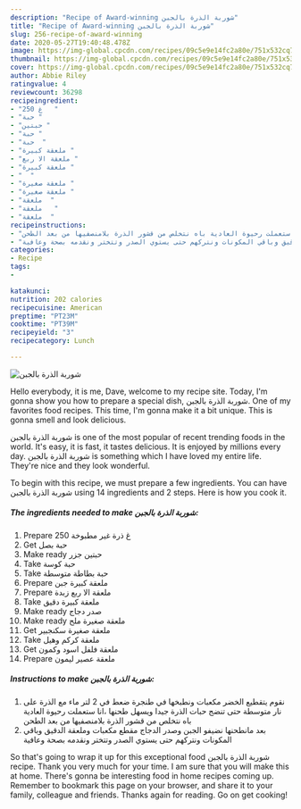 ```yaml
---
description: "Recipe of Award-winning شوربة الذرة بالجبن"
title: "Recipe of Award-winning شوربة الذرة بالجبن"
slug: 256-recipe-of-award-winning
date: 2020-05-27T19:40:48.478Z
image: https://img-global.cpcdn.com/recipes/09c5e9e14fc2a80e/751x532cq70/الصورة-الرئيسية-لوصفةشوربة-الذرة-بالجبن.jpg
thumbnail: https://img-global.cpcdn.com/recipes/09c5e9e14fc2a80e/751x532cq70/الصورة-الرئيسية-لوصفةشوربة-الذرة-بالجبن.jpg
cover: https://img-global.cpcdn.com/recipes/09c5e9e14fc2a80e/751x532cq70/الصورة-الرئيسية-لوصفةشوربة-الذرة-بالجبن.jpg
author: Abbie Riley
ratingvalue: 4
reviewcount: 36298
recipeingredient:
- "250 غ   "
- "حبة "
- "حبتين "
- "حبة "
- "حبة  "
- "ملعقة كبيرة "
- "ملعقة الا ربع "
- "ملعقة كبيرة "
- "  "
- "ملعقة صغيرة "
- "ملعقة صغيرة "
- "ملعقة  "
- "ملعقة   "
- "ملعقة  "
recipeinstructions:
- "نقوم يتقطيع الخضر مكعبات ونطبخها في طنجرة ضعط في 2 لتر ماء مع الذرة على نار متوسطة حتى تنضج حبات الذرة جيدا ويسهل طحنها ،انا ستعملت رحيوة العادية باه نتخلص من قشور الذرة بلامنصفيها من بعد الطحن"
- "بعد مانطحنها نضيفو الجبن وصدر الدجاج مقطع مكعبات وملعقة الدقيق وباقي المكونات ونتركهم حتى يستوي الصدر وتتختر ونقدمه بصحة وعافية"
categories:
- Recipe
tags:
- 

katakunci:  
nutrition: 202 calories
recipecuisine: American
preptime: "PT23M"
cooktime: "PT39M"
recipeyield: "3"
recipecategory: Lunch

---
```



![شوربة الذرة بالجبن](https://img-global.cpcdn.com/recipes/09c5e9e14fc2a80e/751x532cq70/الصورة-الرئيسية-لوصفةشوربة-الذرة-بالجبن.jpg)

Hello everybody, it is me, Dave, welcome to my recipe site. Today, I'm gonna show you how to prepare a special dish, شوربة الذرة بالجبن. One of my favorites food recipes. This time, I'm gonna make it a bit unique. This is gonna smell and look delicious.

شوربة الذرة بالجبن is one of the most popular of recent trending foods in the world. It's easy, it is fast, it tastes delicious. It is enjoyed by millions every day. شوربة الذرة بالجبن is something which I have loved my entire life. They're nice and they look wonderful.




To begin with this recipe, we must prepare a few ingredients. You can have شوربة الذرة بالجبن using 14 ingredients and 2 steps. Here is how you cook it.

<!--inarticleads1-->

##### The ingredients needed to make شوربة الذرة بالجبن:

1. Prepare 250 غ ذرة غير مطبوخة
1. Get حبة بصل
1. Make ready حبتين جزر
1. Take حبة كوسة
1. Take حبة بطاطة متوسطة
1. Prepare ملعقة كبيرة جبن
1. Prepare ملعقة الا ربع زبدة
1. Take ملعقة كبيرة دقيق
1. Make ready  صدر دجاج
1. Make ready ملعقة صغيرة ملح
1. Get ملعقة صغيرة سكنجبير
1. Take ملعقة كركم وهيل
1. Get ملعقة فلفل اسود وكمون
1. Prepare ملعقة عصير ليمون




<!--inarticleads2-->

##### Instructions to make شوربة الذرة بالجبن:

1. نقوم يتقطيع الخضر مكعبات ونطبخها في طنجرة ضعط في 2 لتر ماء مع الذرة على نار متوسطة حتى تنضج حبات الذرة جيدا ويسهل طحنها ،انا ستعملت رحيوة العادية باه نتخلص من قشور الذرة بلامنصفيها من بعد الطحن
1. بعد مانطحنها نضيفو الجبن وصدر الدجاج مقطع مكعبات وملعقة الدقيق وباقي المكونات ونتركهم حتى يستوي الصدر وتتختر ونقدمه بصحة وعافية




So that's going to wrap it up for this exceptional food شوربة الذرة بالجبن recipe. Thank you very much for your time. I am sure that you will make this at home. There's gonna be interesting food in home recipes coming up. Remember to bookmark this page on your browser, and share it to your family, colleague and friends. Thanks again for reading. Go on get cooking!
